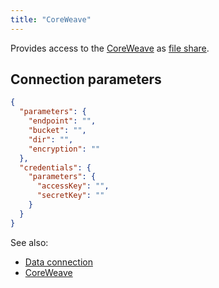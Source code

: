 ```yaml
---
title: "CoreWeave"
---
```


Provides access to the
[CoreWeave](https://docs.coreweave.com/storage/object-storage) as
[file share](files.md).

## Connection parameters

````json
{
  "parameters": {
    "endpoint": "",
    "bucket": "",
    "dir": "",
    "encryption": ""
  },
  "credentials": {
    "parameters": {
      "accessKey": "",
      "secretKey": ""
    }
  }
}
````

See also:

* [Data connection](../access.md#data-connection)
* [CoreWeave](https://docs.coreweave.com/storage/object-storage)
